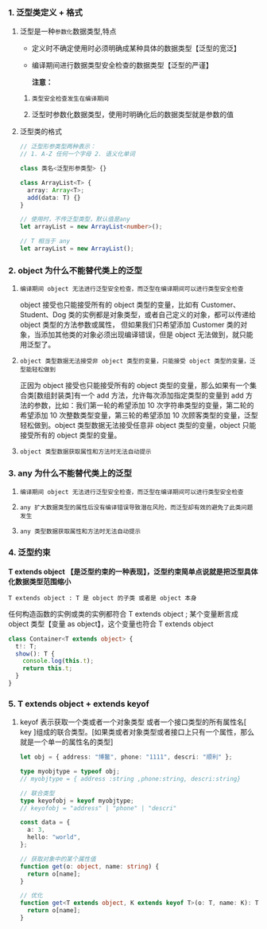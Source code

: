### 1. 泛型类定义 + 格式

1. 泛型是一种`参数化`数据类型,特点

   - 定义时不确定使用时必须明确成某种具体的数据类型【泛型的宽泛】

   - 编译期间进行数据类型安全检查的数据类型【泛型的严谨】

     **注意：**

   1. `类型安全检查发生在编译期间`

   2. 泛型时参数化数据类型，使用时明确化后的数据类型就是参数的值

2. 泛型类的格式

   ```typescript
   // 泛型形参类型两种表示：
   // 1. A-Z 任何一个字母 2. 语义化单词

   class 类名<泛型形参类型> {}

   class ArrayList<T> {
     array: Array<T>;
     add(data: T) {}
   }

   // 使用时，不传泛型类型，默认值是any
   let arrayList = new ArrayList<number>();

   // T 相当于 any
   let arrayList = new ArrayList();
   ```

### 2. object 为什么不能替代类上的泛型

1. `编译期间 object 无法进行泛型安全检查，而泛型在编译期间可以进行类型安全检查`

   object 接受也只能接受所有的 object 类型的变量，比如有 Customer、Student、Dog 类的实例都是对象类型，或者自己定义的对象，都可以传递给 object 类型的方法参数或属性， 但如果我们只希望添加 Customer 类的对象，当添加其他类的对象必须出现编译错误，但是 object 无法做到，就只能用泛型了。

2. `object 类型数据无法接受非 object 类型的变量，只能接受 object 类型的变量，泛型能轻松做到`

   正因为 object 接受也只能接受所有的 object 类型的变量，那么如果有一个集合类[数组封装类]有一个 add 方法，允许每次添加指定类型的变量到 add 方法的参数，比如：我们第一轮的希望添加 10 次字符串类型的变量，第二轮的希望添加 10 次整数类型变量，第三轮的希望添加 10 次顾客类型的变量，泛型轻松做到。object 类型数据无法接受任意非 object 类型的变量，object 只能接受所有的 object 类型的变量。

3. `object 类型数据获取属性和方法时无法自动提示`

### 3. any 为什么不能替代类上的泛型

1. `编译期间 object 无法进行泛型安全检查，而泛型在编译期间可以进行类型安全检查`

2. `any 扩大数据类型的属性后没有编译错误导致潜在风险，而泛型却有效的避免了此类问题发生`

3. `any 类型数据获取属性和方法时无法自动提示`

### 4. 泛型约束

**T extends object 【是泛型约束的一种表现】，泛型约束简单点说就是把泛型具体化数据类型范围缩小**

`T extends object : T 是 object 的子类 或者是 object 本身`

任何构造函数的实例或类的实例都符合 T extends object ; 某个变量断言成 object 类型【变量 as object】，这个变量也符合 T extends object

```typescript
class Container<T extends object> {
  t!: T;
  show(): T {
    console.log(this.t);
    return this.t;
  }
}
```

### 5. T extends object + extends keyof

1. keyof 表示获取一个类或者一个对象类型 或者一个接口类型的所有属性名[ key ]组成的联合类型。[如果类或者对象类型或者接口上只有一个属性，那么就是一个单一的属性名的类型]

   ```typescript
   let obj = { address: "博鳌", phone: "1111", descri: "顺利" };

   type myobjtype = typeof obj;
   // myobjtype = { address :string ,phone:string, descri:string}

   // 联合类型
   type keyofobj = keyof myobjtype;
   // keyofobj = "address" | "phone" | "descri"

   const data = {
     a: 3,
     hello: "world",
   };

   // 获取对象中的某个属性值
   function get(o: object, name: string) {
     return o[name];
   }

   // 优化
   function get<T extends object, K extends keyof T>(o: T, name: K): T[K] {
     return o[name];
   }
   ```
